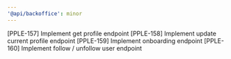 ```yaml
---
'@api/backoffice': minor
---
```


[PPLE-157] Implement get profile endpoint
[PPLE-158] Implement update current profile endpoint
[PPLE-159] Implement onboarding endpoint
[PPLE-160] Implement follow / unfollow user endpoint
